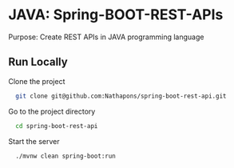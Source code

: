 
# JAVA: Spring-BOOT-REST-APIs

Purpose: Create REST APIs in JAVA programming language


## Run Locally

Clone the project

```bash
  git clone git@github.com:Nathapons/spring-boot-rest-api.git
```

Go to the project directory

```bash
  cd spring-boot-rest-api
```

Start the server

```bash
  ./mvnw clean spring-boot:run
```

